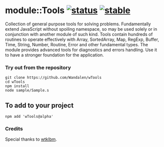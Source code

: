 
# module::Tools  [![status](https://github.com/Wandalen/wTools/workflows/publish/badge.svg)](https://github.com/Wandalen/wTools/actions?query=workflow%3Apublish) [![stable](https://img.shields.io/badge/stability-stable-green.svg)](https://github.com/emersion/stability-badges#stable)

Collection of general purpose tools for solving problems. Fundamentally extend JavaScript without spoiling namespace, so may be used solely or in conjunction with another module of such kind. Tools contain hundreds of routines to operate effectively with Array, SortedArray, Map, RegExp, Buffer, Time, String, Number, Routine, Error and other fundamental types. The module provides advanced tools for diagnostics and errors handling. Use it to have a stronger foundation for the application.

### Try out from the repository
```
git clone https://github.com/Wandalen/wTools
cd wTools
npm install
node sample/Sample.s
```

## To add to your project
```
npm add 'wTools@alpha'
```

### Credits

Special thanks to [wtklbm](https://github.com/wtklbm).
